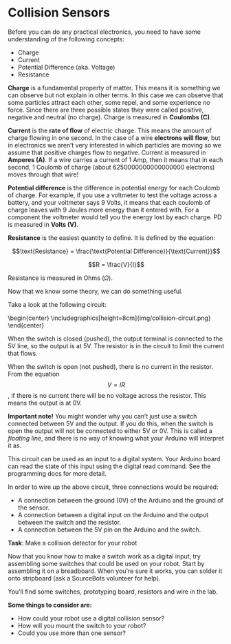 # Collision Sensors

Before you can do any practical electronics, you need to have some understanding of the following concepts:

* Charge
* Current
* Potential Difference (aka. Voltage)
* Resistance

**Charge** is a fundamental property of matter. This means it is something we can observe but not explain in other terms. In this case we can observe that some particles attract each other, some repel, and some experience no force. Since there are three possible states they were called positive, negative and neutral (no charge). Charge is measured in **Coulombs (C)**.

**Current** is the **rate of flow** of electric charge. This means the amount of charge flowing in one second. In the case of a wire **electrons will flow**, but in electronics we aren’t very interested in which particles are moving so we assume that positive charges flow to negative. Current is measured in **Amperes (A)**. If a wire carries a current of 1 Amp, then it means that in each second, 1 Coulomb of charge (about 6250000000000000000 electrons) moves through that wire!

**Potential difference** is the difference in potential energy for each Coulomb of charge. For example, if you use a voltmeter to test the voltage across a battery, and your voltmeter says 9 Volts, it means that each coulomb of charge leaves with 9 Joules more energy than it entered with. For a component the voltmeter would tell you the energy lost by each charge. PD is measured in **Volts (V)**.

**Resistance** is the easiest quantity to define. It is defined by the equation:

$$\text{Resistance} = \frac{\text{Potential Difference}}{\text{Current}}$$

$$R = \frac{V}{I}$$

Resistance is measured in Ohms ($\Omega$).

Now that we know some theory, we can do something useful.

Take a look at the following circuit:

\begin{center}  \includegraphics[height=8cm]{img/collision-circuit.png} \end{center}

When the switch is closed (pushed), the output terminal is connected to the 5V line, so the output is at 5V. The resistor is in the circuit to limit the current that flows.

When the switch is open (not pushed), there is no current in the resistor. From the equation $$V = IR$$, if there is no current there will be no voltage across the resistor. This means the output is at 0V.

**Important note!** You might wonder why you can’t just use a switch connected between 5V and the output. If you do this, when the switch is open the output will not be connected to either 5V or 0V. This is called a *floating line*, and there is no way of knowing what your Arduino will interpret it as.

This circuit can be used as an input to a digital system. Your Arduino board can read the state of this input using the digital read command. See the programming docs for more detail.

In order to wire up the above circuit, three connections would be required:

* A connection between the ground (0V) of the Arduino and the ground of the sensor.
* A connection between a digital input on the Arduino and the output between the switch and the resistor.
* A connection between the 5V pin on the Arduino and the switch.

**Task**: Make a collision detector for your robot

Now that you know how to make a switch work as a digital input, try assembling some switches that could be used on your robot. Start by assembling it on a breadboard. When you're sure it works, you can solder it onto stripboard (ask a SourceBots volunteer for help).

You’ll find some switches, prototyping board, resistors and wire in the lab.

**Some things to consider are:**

* How could your robot use a digital collision sensor?
* How will you mount the switch to your robot?
* Could you use more than one sensor?
